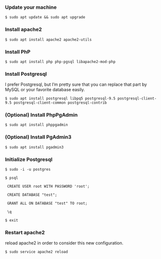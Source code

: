 ### Update your machine
`$ sudo apt update && sudo apt upgrade`
### Install apache2
`$ sudo apt install apache2 apache2-utils`
### Install PhP
`$ sudo apt install php php-pgsql libapache2-mod-php`
### Install Postgresql
I prefer Postgresql, but I’m pretty sure that you can replace that part by MySQL or your favorite database easily.

`$ sudo apt install postgresql libpq5 postgresql-9.5 postgresql-client-9.5 postgresql-client-common postgresql-contrib`
### (Optional) Install PhpPgAdmin
`$ sudo apt install phppgadmin`
### (Optional) Install PgAdmin3
`$ sudo apt install pgadmin3`
### Initialize Postgresql
`$ sudo -i -u postgres`

`$ psql`

` CREATE USER root WITH PASSWORD 'root';`

` CREATE DATABASE "test";`

` GRANT ALL ON DATABASE "test" TO root;`

` \q`

`$ exit`
### Restart apache2
reload apache2 in order to consider this new configuration.

`$ sudo service apache2 reload`